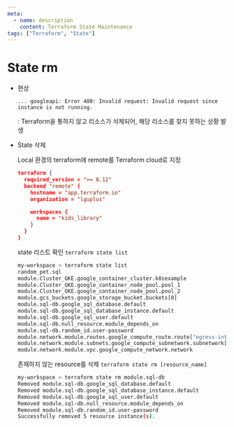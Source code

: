 ```yaml
---
meta:
  - name: description
    content: Terraform State Maintenance
tags: ["Terraform", "State"]
---
```


# State rm

- 현상

  ```
  ... googleapi: Error 400: Invalid request: Invalid request since instance is not running.
  ```
  : Terraform을 통하지 않고 리소스가 삭제되어, 해당 리소스를 찾지 못하는 상황 발생

- State 삭제

  Local 환경의 terraform에 remote를 Terraform cloud로 지정

  ```json
  terraform {
    required_version = ">= 0.12"
    backend "remote" {
      hostname = "app.terraform.io"
      organization = "lguplus"
  
      workspaces {
        name = "kids_library"
      }
    }
  }
  ```

  state 리스트 확인 `terraform state list`

  ```bash
  my-workspace > terraform state list
  random_pet.sql
  module.Cluster_GKE.google_container_cluster.k8sexample
  module.Cluster_GKE.google_container_node_pool.pool_1
  module.Cluster_GKE.google_container_node_pool.pool_2
  module.gcs_buckets.google_storage_bucket.buckets[0]
  module.sql-db.google_sql_database.default
  module.sql-db.google_sql_database_instance.default
  module.sql-db.google_sql_user.default
  module.sql-db.null_resource.module_depends_on
  module.sql-db.random_id.user-password
  module.network.module.routes.google_compute_route.route["egress-internet"]
  module.network.module.subnets.google_compute_subnetwork.subnetwork["asia-northeast3/fc-kidslib-stg-subnet-1"]
  module.network.module.vpc.google_compute_network.network
  ```

  존재하지 않는 resource를 삭제 `terraform state rm [resource_name]`

  ```bash
  my-workspace > terraform state rm module.sql-db
  Removed module.sql-db.google_sql_database.default
  Removed module.sql-db.google_sql_database_instance.default
  Removed module.sql-db.google_sql_user.default
  Removed module.sql-db.null_resource.module_depends_on
  Removed module.sql-db.random_id.user-password
  Successfully removed 5 resource instance(s).
  ```

  